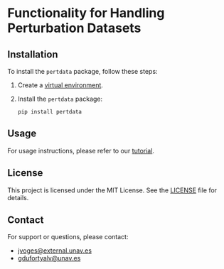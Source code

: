 # Functionality for Handling Perturbation Datasets

## Installation

To install the `pertdata` package, follow these steps:

1. Create a [virtual environment](https://packaging.python.org/en/latest/tutorials/installing-packages/#creating-and-using-virtual-environments).

2. Install the `pertdata` package:
    ```shell
    pip install pertdata
    ```

## Usage

For usage instructions, please refer to our [tutorial](notebooks/tutorial.ipynb).

## License

This project is licensed under the MIT License.
See the [LICENSE](LICENSE) file for details.

## Contact

For support or questions, please contact:
- [jvoges@external.unav.es](mailto:jvoges@external.unav.es)
- [gdufortyalv@unav.es](mailto:gdufortyalv@unav.es)
